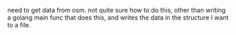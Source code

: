 need to get data from osm. not quite sure how to do this, other than writing a golang main func that does this, and writes the data in the structure I want to a file.